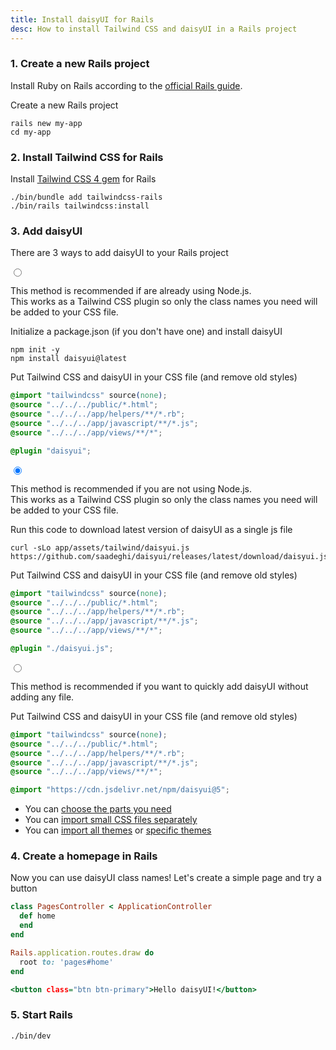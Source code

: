 ```yaml
---
title: Install daisyUI for Rails
desc: How to install Tailwind CSS and daisyUI in a Rails project
---
```


<script>
  import Translate from "$components/Translate.svelte"
</script>

### 1. Create a new Rails project

Install Ruby on Rails according to the [official Rails guide](https://guides.rubyonrails.org/getting_started.html).

Create a new Rails project

```sh:Terminal
rails new my-app
cd my-app
```

### 2. Install Tailwind CSS for Rails

Install [Tailwind CSS 4 gem](https://github.com/rails/tailwindcss-rails) for Rails

```sh:Terminal
./bin/bundle add tailwindcss-rails
./bin/rails tailwindcss:install
```

### 3. Add daisyUI

There are 3 ways to add daisyUI to your Rails project

<div class="tabs tabs-lift max-sm:tabs-sm">
  <input type="radio" name="my_tabs_3" class="tab" aria-label="Node dependency" />
  <div class="tab-content bg-base-100 border-base-300 px-6 py-3">

This method is recommended if are already using Node.js.  
This works as a Tailwind CSS plugin so only the class names you need will be added to your CSS file.

Initialize a package.json (if you don't have one) and install daisyUI

```sh:Terminal
npm init -y
npm install daisyui@latest
```

Put Tailwind CSS and daisyUI in your CSS file (and remove old styles)
  
```postcss:app/assets/tailwind/application.css
@import "tailwindcss" source(none);
@source "../../../public/*.html";
@source "../../../app/helpers/**/*.rb";
@source "../../../app/javascript/**/*.js";
@source "../../../app/views/**/*";

@plugin "daisyui";
```

  </div>

  <input type="radio" name="my_tabs_3" class="tab" aria-label="Bundle file" checked="checked" />
  <div class="tab-content bg-base-100 border-base-300 px-6 py-3">


This method is recommended if you are not using Node.js.  
This works as a Tailwind CSS plugin so only the class names you need will be added to your CSS file.

Run this code to download latest version of daisyUI as a single js file

```sh:Terminal
curl -sLo app/assets/tailwind/daisyui.js https://github.com/saadeghi/daisyui/releases/latest/download/daisyui.js
```

Put Tailwind CSS and daisyUI in your CSS file (and remove old styles)

```postcss:app/assets/tailwind/application.css
@import "tailwindcss" source(none);
@source "../../../public/*.html";
@source "../../../app/helpers/**/*.rb";
@source "../../../app/javascript/**/*.js";
@source "../../../app/views/**/*";

@plugin "./daisyui.js";
```
  
  </div>

  <input type="radio" name="my_tabs_3" class="tab" aria-label="CDN" />
  <div class="tab-content bg-base-100 border-base-300 px-6 py-3">
  

This method is recommended if you want to quickly add daisyUI without adding any file.

Put Tailwind CSS and daisyUI in your CSS file (and remove old styles)
  
```postcss:app/assets/tailwind/application.css
@import "tailwindcss" source(none);
@source "../../../public/*.html";
@source "../../../app/helpers/**/*.rb";
@source "../../../app/javascript/**/*.js";
@source "../../../app/views/**/*";

@import "https://cdn.jsdelivr.net/npm/daisyui@5";
```

- You can [choose the parts you need](/docs/cdn/)
- You can [import small CSS files separately](https://cdn.jsdelivr.net/npm/daisyui@5/chunks.css)
- You can [import all themes](https://cdn.jsdelivr.net/npm/daisyui@5/themes.css) or [specific themes](https://cdn.jsdelivr.net/npm/daisyui@5/theme/light.css)


</div>
</div>


### 4. Create a homepage in Rails

Now you can use daisyUI class names! Let's create a simple page and try a button

```rb:app/controllers/pages_controller.rb
class PagesController < ApplicationController
  def home
  end
end
```

```rb:config/routes.rb
Rails.application.routes.draw do
  root to: 'pages#home'
end
```

```erb:app/views/pages/home.html.erb
<button class="btn btn-primary">Hello daisyUI!</button>
```

### 5. Start Rails

```sh:Terminal
./bin/dev
```
